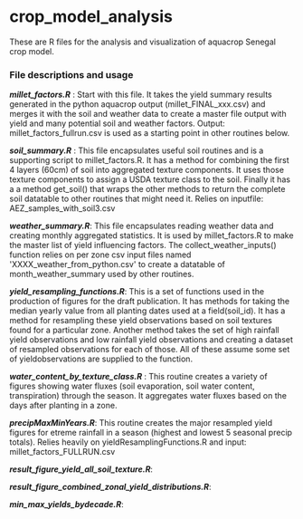 # crop_model_analysis #
These are R files for the analysis and visualization of aquacrop Senegal crop model.

### File descriptions and usage ###
***millet_factors.R*** : Start with this file. It takes the yield summary results generated in the python aquacrop output (millet_FINAL_xxx.csv) and merges it with the soil and weather data to create a master file output with yield and many potential soil and weather factors. Output: millet_factors_fullrun.csv is used as a starting point in other routines below.

***soil_summary.R*** : This file encapsulates useful soil routines and is a supporting script to millet_factors.R. It has a method for combining the first 4 layers (60cm) of soil into aggregated texture components. It uses those texture components to assign a USDA texture class to the soil. Finally it has a a method get_soil() that wraps the other methods to return the complete soil datatable to other routines that might need it.  Relies on inputfile:  AEZ_samples_with_soil3.csv

***weather_summary.R***: This file encapsulates reading weather data and creating monthly aggregated statistics. It is used by millet_factors.R to make the master list of yield influencing factors. The collect_weather_inputs() function relies on per zone csv input files named 'XXXX_weather_from_python.csv' to create a datatable of month_weather_summary used by other routines. 

***yield_resampling_functions.R***: This is a set of functions used in the production of figures for the draft publication. It has methods for taking the median yearly value from all planting dates used at a field(soil_id). It has a method for resampling these yield observations based on soil textures found for a particular zone. Another method takes the set of high rainfall yield observations and low rainfall yield observations and creating a dataset of resampled observations for each of those. All of these assume some set of yieldobservations are supplied to the function.

***water_content_by_texture_class.R*** : This routine creates a variety of figures showing water fluxes (soil evaporation, soil water content, transpiration) through the season. It aggregates water fluxes based on the days after planting in a zone.


***precipMaxMinYears.R***: This routine creates the major resampled yield figures for etreme rainfall in a season (highest and lowest 5 seasonal precip totals). Relies heavily on yieldResamplingFunctions.R and input:  millet_factors_FULLRUN.csv


***result_figure_yield_all_soil_texture.R***:


***result_figure_combined_zonal_yield_distributions.R***:


***min_max_yields_bydecade.R***:

